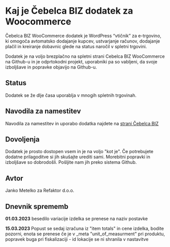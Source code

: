 # Kaj je Čebelca BIZ dodatek za Woocommerce

Čebelca BIZ WooCommerce dodatek je WordPress “vtičnik” za e-trgovino, ki omogoča avtomatsko dodajanje kupcev, ustvarjanje računov, dodajanje plačil in kreiranje dobavnic glede na status naročil v spletni trgovini.

Dodatek je na voljo brezplačno na spletni strani Cebelca BIZ WooCommerce na Github-u in je odprtokodni projekt, uporabniki pa so vabljeni, da svoje izboljšave in popravke objavijo na Github-u.

## Status

Dodatek se že dlje časa uporablja v mnogih spletnih trgovinah.

## Navodila za namestitev

Navodila za namestitev in uporabo dodatka najdete na [strani Čebelca BIZ](https://www.cebelca.biz/navodila/integracije/woocommerce/)

## Dovoljenja

Dodatek je prosto dostopen vsem in je na voljo "kot je". Če potrebujete dodatne prilagoditve si jih skušajte urediti sami. Morebitni popravki in izboljšave so dobrodošli. Pošljite nam jih preko sistema Github.

## Avtor

Janko Metelko za Refaktor d.o.o.

## Dnevnik sprememb

**01.03.2023** besedilo variacije izdelka se prenese na naziv postavke

**15.03.2023** Popust se sedaj izračuna iz "item totals" in cene izdelka, bodite pozorni, enota se prenese če je v _meta "unit_of_measurment" pri produktu, popravek buga pri fiskalizaciji - id lokacije se ni shranila v nastavitve
